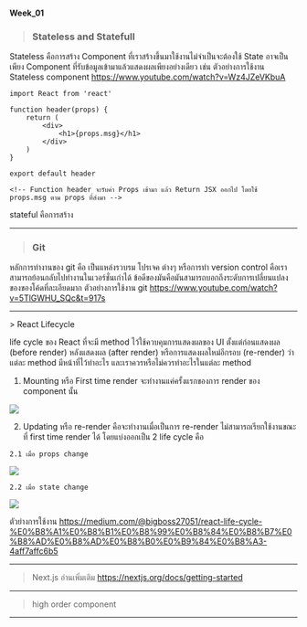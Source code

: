 #### Week_01


> ### Stateless and Statefull

  Stateless คือการสร้าง Component ที่เราสร้างขึ้นมาใช้งานไม่จําเป็นจะต้องใช้ State อาจเป็นเพียง Component ที่รับข้อมูลเข้ามาแล้วแสดงผลเพียงอย่างเดียว เช่น
  ตัวอย่างการใช้งาน Stateless component https://www.youtube.com/watch?v=Wz4JZeVKbuA
```
import React from 'react'

function header(props) {
    return (
        <div>
            <h1>{props.msg}</h1>
        </div>
    )
}

export default header

<!-- Function header จะรับค่า Props เข้ามา แล้ว Return JSX ออกไป โดยใช้ props.msg ตาม props ที่ส่งมา -->
```
  stateful คือการสร้าง
  
  <hr />

> ### Git

  หลักการทำงานของ git คือ เป็นแหล่งรวบรม โปรเจค ต่างๆ หรือการทำ version control คือเราสามารถย้อนกลับไปทำงานในเวอร์ชั่นเก่าได้
  ข้อดีของมันคือมันสามารถบอกถึงระดับการเปลี่ยนแปลงของของโค้ดที่ละเอียดมาก ตัวอย่างการใช้งาน git https://www.youtube.com/watch?v=5TlGWHU_SQc&t=917s
 


<hr />
> React Lifecycle

  life cycle ของ React ที่จะมี method ไว้ใช้ควบคุมการแสดงผลของ UI ตั้งแต่ก่อนแสดงผล (before render) หลังแสดงผล (after render) หรือการแสดงผลใหม่อีกรอบ (re-render)
  ว่าแต่ละ method มีหน้าที่ไว้ทำอะไร และเราควรหรือไม่ควรทำอะไรในแต่ละ method 
  1. Mounting หรือ First time render จะทำงานแค่ครั้งแรกของการ render ของ component นั้น
  
  ![](https://miro.medium.com/max/982/1*vVSpfUg9wuSVDGcB8uwzWQ.png)

  2. Updating หรือ re-render คือจะทำงานเมื่อเป็นการ re-render ไม่สามารถเรียกใช้งานขณะที่ first time render ได้ โดยแบ่งออกเป็น 2 life cycle คือ
  
    2.1 เมื่อ props change
  
   ![](https://miro.medium.com/max/678/1*A6Q5Sx9B7jJrXzxOgw8DIQ.png)
    
    2.2 เมื่อ state change
    
   ![](https://miro.medium.com/max/734/1*FvdSLcin5bkoSO2dKmwvAA.png)
   
   ตัวย่างการใช้งาน https://medium.com/@bigboss27051/react-life-cycle-%E0%B8%A1%E0%B8%B1%E0%B8%99%E0%B8%84%E0%B8%B7%E0%B8%AD%E0%B8%AD%E0%B8%B0%E0%B9%84%E0%B8%A3-4aff7affc6b5
  
  
<hr />

> Next.js
อ่านเพิ่มเติม https://nextjs.org/docs/getting-started


<hr />

> high order component


<hr />
